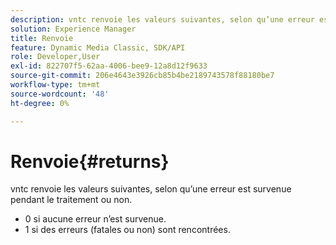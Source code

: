 ```yaml
---
description: vntc renvoie les valeurs suivantes, selon qu’une erreur est survenue pendant le traitement ou non.
solution: Experience Manager
title: Renvoie
feature: Dynamic Media Classic, SDK/API
role: Developer,User
exl-id: 822707f5-62aa-4006-bee9-12a8d12f9633
source-git-commit: 206e4643e3926cb85b4be2189743578f88180be7
workflow-type: tm+mt
source-wordcount: '48'
ht-degree: 0%

---
```


# Renvoie{#returns}

vntc renvoie les valeurs suivantes, selon qu’une erreur est survenue pendant le traitement ou non.

* 0 si aucune erreur n’est survenue.
* 1 si des erreurs (fatales ou non) sont rencontrées.
